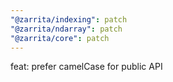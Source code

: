 ```yaml
---
"@zarrita/indexing": patch
"@zarrita/ndarray": patch
"@zarrita/core": patch
---
```


feat: prefer camelCase for public API
